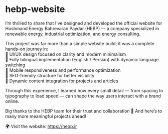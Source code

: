 # hebp-website
I’m thrilled to share that I’ve designed and developed the official website for Hoshmand Energy Bahrevaran Paydar (HEBP) — a company specialized in renewable energy, industrial optimization, and energy consulting.

This project was far more than a simple website build; it was a complete hands-on journey in:
<br>🔹 UI/UX design focused on clarity and modern minimalism
<br>🔹 Fully bilingual implementation (English / Persian) with dynamic language switching
<br>🔹 Mobile responsiveness and performance optimization
<br>🔹 SEO-friendly structure for better visibility
<br>🔹 Dynamic content integration for projects and articles

Through this experience, I learned how every small detail — from spacing to typography to load speed — can shape the way users interact with a brand online.

Big thanks to the HEBP team for their trust and collaboration 🙏
And here’s to many more meaningful projects ahead!

🌍 Visit the website: https://hebp.ir
